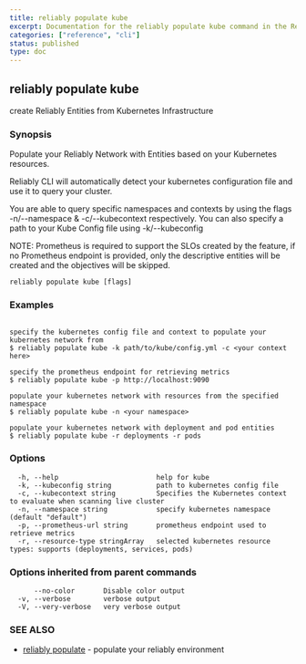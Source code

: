```yaml
---
title: reliably populate kube
excerpt: Documentation for the reliably populate kube command in the Reliably CLI
categories: ["reference", "cli"]
status: published
type: doc
---
```

## reliably populate kube

create Reliably Entities from Kubernetes Infrastructure

### Synopsis


Populate your Reliably Network with Entities based
on your Kubernetes resources.

Reliably CLI will automatically detect your kubernetes
configuration file and use it to query your cluster.

You are able to query specific namespaces and contexts
by using the flags -n/--namespace & -c/--kubecontext respectively. You can also 
specify a path to your Kube Config file using -k/--kubeconfig

NOTE: Prometheus is required to support the SLOs created
by the feature, if no Prometheus endpoint is provided, 
only the descriptive entities will be created and the objectives
will be skipped.

```
reliably populate kube [flags]
```

### Examples

```

specify the kubernetes config file and context to populate your kubernetes network from
$ reliably populate kube -k path/to/kube/config.yml -c <your context here>

specify the prometheus endpoint for retrieving metrics
$ reliably populate kube -p http://localhost:9090

populate your kubernetes network with resources from the specified namespace
$ reliably populate kube -n <your namespace>

populate your kubernetes network with deployment and pod entities
$ reliably populate kube -r deployments -r pods
```

### Options

```
  -h, --help                        help for kube
  -k, --kubeconfig string           path to kubernetes config file
  -c, --kubecontext string          Specifies the Kubernetes context to evaluate when scanning live cluster
  -n, --namespace string            specify kubernetes namespace (default "default")
  -p, --prometheus-url string       prometheus endpoint used to retrieve metrics
  -r, --resource-type stringArray   selected kubernetes resource types: supports (deployments, services, pods)
```

### Options inherited from parent commands

```
      --no-color       Disable color output
  -v, --verbose        verbose output
  -V, --very-verbose   very verbose output
```

### SEE ALSO

* [reliably populate](/docs/reference/cli/reliably-populate/)	 - populate your reliably environment


